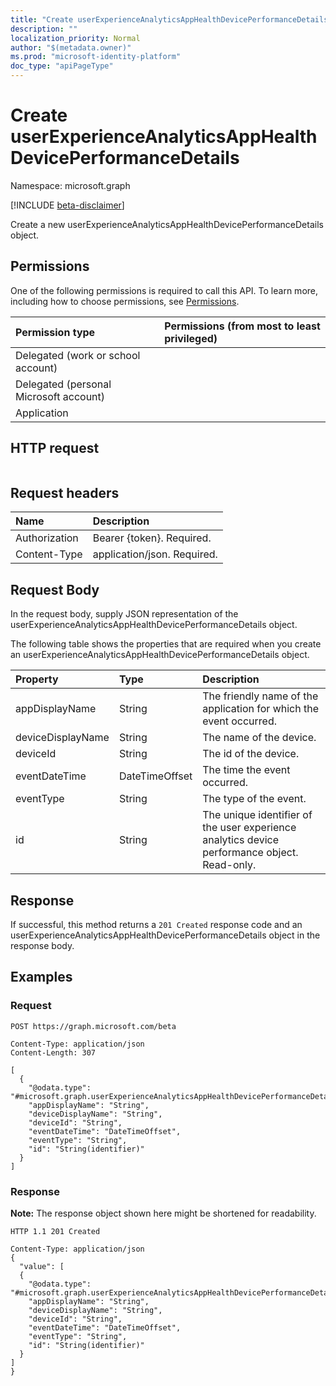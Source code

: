 ```yaml
---
title: "Create userExperienceAnalyticsAppHealthDevicePerformanceDetails"
description: ""
localization_priority: Normal
author: "$(metadata.owner)"
ms.prod: "microsoft-identity-platform"
doc_type: "apiPageType"
---
```


# Create userExperienceAnalyticsAppHealthDevicePerformanceDetails

Namespace: microsoft.graph

[!INCLUDE [beta-disclaimer](../../includes/beta-disclaimer.md)]

Create a new userExperienceAnalyticsAppHealthDevicePerformanceDetails object.

## Permissions

One of the following permissions is required to call this API. To learn more, including how to choose permissions, see [Permissions](/graph/permissions-reference).

| Permission type                        | Permissions (from most to least privileged) |
| :------------------------------------- | :------------------------------------------ |
| Delegated (work or school account)     |                                             |
| Delegated (personal Microsoft account) |                                             |
| Application                            |                                             |

## HTTP request

<!-- {
  "blockType": "ignored"
}
-->

```http

```

## Request headers

| Name          | Description                 |
| :------------ | :-------------------------- |
| Authorization | Bearer {token}. Required.   |
| Content-Type  | application/json. Required. |

## Request Body

In the request body, supply JSON representation of the userExperienceAnalyticsAppHealthDevicePerformanceDetails object.

<!-- Actions and Functions -->

<!-- CRUD Methods -->

The following table shows the properties that are required when you create an userExperienceAnalyticsAppHealthDevicePerformanceDetails object.

| Property          | Type           | Description                                                                                  |
| :---------------- | :------------- | :------------------------------------------------------------------------------------------- |
| appDisplayName    | String         | The friendly name of the application for which the event occurred.                           |
| deviceDisplayName | String         | The name of the device.                                                                      |
| deviceId          | String         | The id of the device.                                                                        |
| eventDateTime     | DateTimeOffset | The time the event occurred.                                                                 |
| eventType         | String         | The type of the event.                                                                       |
| id                | String         | The unique identifier of the user experience analytics device performance object. Read-only. |

## Response

If successful, this method returns a `201 Created` response code and an userExperienceAnalyticsAppHealthDevicePerformanceDetails object in the response body.

## Examples

### Request

<!-- {
  "blockType": "request",
  "name": "create_userexperienceanalyticsapphealthdeviceperformancedetails"
}
-->

```http
POST https://graph.microsoft.com/beta

Content-Type: application/json
Content-Length: 307

[
  {
    "@odata.type": "#microsoft.graph.userExperienceAnalyticsAppHealthDevicePerformanceDetails",
    "appDisplayName": "String",
    "deviceDisplayName": "String",
    "deviceId": "String",
    "eventDateTime": "DateTimeOffset",
    "eventType": "String",
    "id": "String(identifier)"
  }
]

```

### Response

**Note:** The response object shown here might be shortened for readability.

<!-- {
  "blockType": "response",
  "truncated": true,
  "@odata.type": "$(this.ReturnTypeFullName)"
}
-->

```http
HTTP 1.1 201 Created

Content-Type: application/json
{
  "value": [
  {
    "@odata.type": "#microsoft.graph.userExperienceAnalyticsAppHealthDevicePerformanceDetails",
    "appDisplayName": "String",
    "deviceDisplayName": "String",
    "deviceId": "String",
    "eventDateTime": "DateTimeOffset",
    "eventType": "String",
    "id": "String(identifier)"
  }
]
}

```